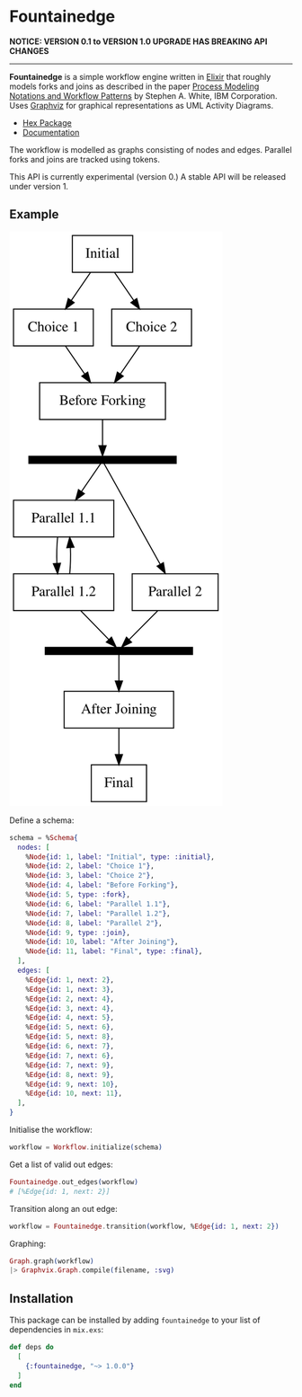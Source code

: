 # Fountainedge

**NOTICE: VERSION 0.1 to VERSION 1.0 UPGRADE HAS BREAKING API CHANGES**

----

**Fountainedge** is a simple workflow engine written in [Elixir](https://elixir-lang.org/) that roughly models forks and joins as described in the paper [Process Modeling Notations and
Workflow Patterns](https://github.com/emden-norfolk/fountainedge/raw/master/BPMN_wfh.pdf) by Stephen A. White, IBM Corporation. 
Uses [Graphviz](https://graphviz.org/) for graphical representations as UML Activity Diagrams.

 * [Hex Package](https://hex.pm/packages/fountainedge)
 * [Documentation](https://hexdocs.pm/fountainedge)

The workflow is modelled as graphs consisting of nodes and edges. Parallel forks and joins are tracked using tokens.

This API is currently experimental (version 0.) A stable API will be released under version 1.

## Example

![test6](examples/test6.svg)

Define a schema:

```elixir
schema = %Schema{
  nodes: [
	%Node{id: 1, label: "Initial", type: :initial},
	%Node{id: 2, label: "Choice 1"},
	%Node{id: 3, label: "Choice 2"},
	%Node{id: 4, label: "Before Forking"},
	%Node{id: 5, type: :fork},
	%Node{id: 6, label: "Parallel 1.1"},
	%Node{id: 7, label: "Parallel 1.2"},
	%Node{id: 8, label: "Parallel 2"},
	%Node{id: 9, type: :join},
	%Node{id: 10, label: "After Joining"},
	%Node{id: 11, label: "Final", type: :final},
  ],
  edges: [
	%Edge{id: 1, next: 2}, 
	%Edge{id: 1, next: 3}, 
	%Edge{id: 2, next: 4}, 
	%Edge{id: 3, next: 4}, 
	%Edge{id: 4, next: 5}, 
	%Edge{id: 5, next: 6}, 
	%Edge{id: 5, next: 8}, 
	%Edge{id: 6, next: 7}, 
	%Edge{id: 7, next: 6}, 
	%Edge{id: 7, next: 9}, 
	%Edge{id: 8, next: 9}, 
	%Edge{id: 9, next: 10},
	%Edge{id: 10, next: 11},
  ],  
}   
```

Initialise the workflow:

```elixir
workflow = Workflow.initialize(schema)
```

Get a list of valid out edges:

```elixir
Fountainedge.out_edges(workflow)
# [%Edge{id: 1, next: 2}]
```

Transition along an out edge:

```elixir
workflow = Fountainedge.transition(workflow, %Edge{id: 1, next: 2})
```

Graphing:

```elixir
Graph.graph(workflow)
|> Graphvix.Graph.compile(filename, :svg)
```

## Installation

This package can be installed by adding `fountainedge` to your list of dependencies in `mix.exs`:

```elixir
def deps do
  [
    {:fountainedge, "~> 1.0.0"}
  ]
end
```



